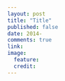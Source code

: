 ```yaml
---
layout: post
title: "Title"
published: false
date: 2014-
comments: true
link:
image:
  feature: 
  credit: 
---
```


